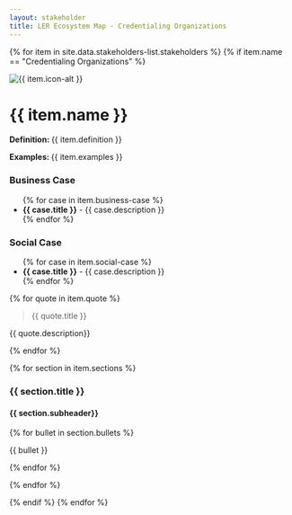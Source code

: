 ```yaml
---
layout: stakeholder
title: LER Ecosystem Map - Credentialing Organizations
---
```

{% for item in site.data.stakeholders-list.stakeholders %}
{% if item.name == "Credentialing Organizations" %}
<div class="row">
<div class="col-sm-2">
<img class="w-100" src="{{ item.icon }}" loading="lazy" alt="{{ item.icon-alt }}"/>
</div>
<div class="col-sm-8">
<h1>{{ item.name }}</h1>
<div class="body-text-medium">
<p><strong>Definition: </strong>{{ item.definition }}</p>
<p><strong>Examples: </strong>{{ item.examples }}</p>
</div>
</div>
<div class="col-sm-2">
</div>
</div>

<div class="row body-text-medium">
<div class="col-sm-2">
</div>
<div class="col-sm-4 business-case">
<h3>Business Case</h3>
<ul>
{% for case in item.business-case %}
<li><strong>{{ case.title }}</strong> - {{ case.description }}</li>
{% endfor %}
</ul>
</div>

<div class="col-sm-4 business-case">
<h3>Social Case </h3>
<ul>
{% for case in item.social-case %}
<li><strong>{{ case.title }}</strong> - {{ case.description }}</li>
{% endfor %}
</ul>
</div>
<div class="col-sm-2">
</div>
</div>

<div class="row">
<div class="col-sm-2">
</div>

<div class="row">
<div class="col-sm-3"></div>
<div class="col-sm-6 quote">
{% for quote in item.quote %}
<blockquote>{{ quote.title }}</blockquote>
<p>{{ quote.description}}</p>
{% endfor %}
</div>
<div class="col-sm-3"></div>
</div>

<div class="row section-bullet">

{% for section in item.sections %}
<div class="col-sm-5 body-text-medium section-bullet-text">
<h3>{{ section.title }}</h3>
<h4>{{ section.subheader}}</h4>
{% for bullet in section.bullets %}

{{ bullet }}

{% endfor %}

</div>

{% endfor %}
</div>

{% endif %}
{% endfor %}